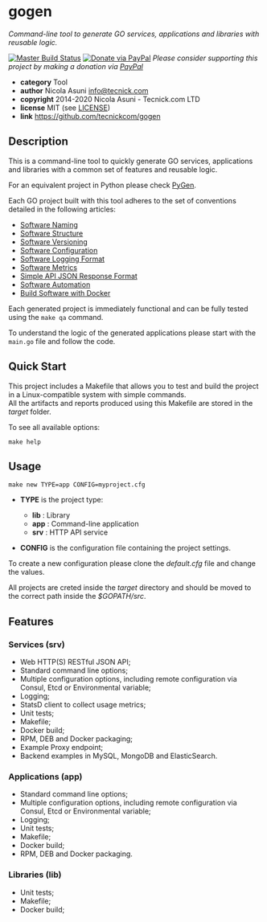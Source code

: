 # gogen

*Command-line tool to generate GO services, applications and libraries with reusable logic.*

[![Master Build Status](https://secure.travis-ci.org/tecnickcom/gogen.png?branch=master)](https://travis-ci.org/tecnickcom/gogen?branch=master)
[![Donate via PayPal](https://img.shields.io/badge/donate-paypal-87ceeb.svg)](https://www.paypal.com/cgi-bin/webscr?cmd=_donations&currency_code=GBP&business=paypal@tecnick.com&item_name=donation%20for%20gogen%20project)
*Please consider supporting this project by making a donation via [PayPal](https://www.paypal.com/cgi-bin/webscr?cmd=_donations&currency_code=GBP&business=paypal@tecnick.com&item_name=donation%20for%20gogen%20project)*

* **category**    Tool
* **author**      Nicola Asuni <info@tecnick.com>
* **copyright**   2014-2020 Nicola Asuni - Tecnick.com LTD
* **license**     MIT (see [LICENSE](LICENSE))
* **link**        https://github.com/tecnickcom/gogen


## Description

This is a command-line tool to quickly generate GO services, applications and libraries with a common set of features and reusable logic.

For an equivalent project in Python please check [PyGen](https://github.com/tecnickcom/pygen).

Each GO project built with this tool adheres to the set of conventions detailed in the following articles:

* [Software Naming](https://technick.net/guides/software/software_naming)
* [Software Structure](https://technick.net/guides/software/software_structure)
* [Software Versioning](https://technick.net/guides/software/software_versioning)
* [Software Configuration](https://technick.net/guides/software/software_configuration)
* [Software Logging Format](https://technick.net/guides/software/software_logging_format)
* [Software Metrics](https://technick.net/guides/software/software_metrics)
* [Simple API JSON Response Format](https://technick.net/guides/software/software_json_api_format)
* [Software Automation](https://technick.net/guides/software/software_automation)
* [Build Software with Docker](https://technick.net/guides/software/software_docker_build)

Each generated project is immediately functional and can be fully tested using the ```make qa``` command.

To understand the logic of the generated applications please start with the ```main.go``` file and follow the code.


## Quick Start

This project includes a Makefile that allows you to test and build the project in a Linux-compatible system with simple commands.  
All the artifacts and reports produced using this Makefile are stored in the *target* folder.  

To see all available options:
```
make help
```


## Usage

```
make new TYPE=app CONFIG=myproject.cfg
```

* **TYPE** is the project type:
    * **lib** : Library
    * **app** : Command-line application
    * **srv** : HTTP API service

* **CONFIG** is the configuration file containing the project settings.

To create a new configuration please clone the *default.cfg* file and change the values.

All projects are creted inside the *target* directory and should be moved to the correct path inside the *$GOPATH/src*.


## Features

### Services (srv)

* Web HTTP(S) RESTful JSON API;
* Standard command line options;
* Multiple configuration options, including remote configuration via Consul, Etcd or Environmental variable;
* Logging;
* StatsD client to collect usage metrics;
* Unit tests;
* Makefile;
* Docker build;
* RPM, DEB and Docker packaging;
* Example Proxy endpoint;
* Backend examples in MySQL, MongoDB and ElasticSearch.

### Applications (app)

* Standard command line options;
* Multiple configuration options, including remote configuration via Consul, Etcd or Environmental variable;
* Logging;
* Unit tests;
* Makefile;
* Docker build;
* RPM, DEB and Docker packaging.

### Libraries (lib)

* Unit tests;
* Makefile;
* Docker build;
